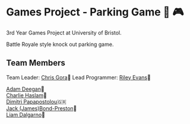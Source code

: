 # Games Project - Parking Game 🚗 🎮

3rd Year Games Project at University of Bristol. 

Battle Royale style knock out parking game.



## Team Members
Team Leader: [Chris Gora](https://github.com/ChrisGora)🍆
Lead Programmer: [Riley Evans](https://github.com/RileyEv)🦄

[Adam Deegan](https://github.com/Nenivar)🐶  
[Charlie Haslam](https://github.com/Keywarn)🥏  
[Dimitri Papapostolou](https://github.com/Dimmitsaras)🇬🇷  
[Jack (James)Bond-Preston](https://github.com/jackbondpreston)🤵  
[Liam Dalgarno](https://github.com/liamdalg)🦮
